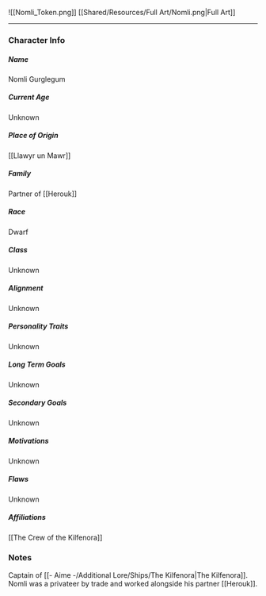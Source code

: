 ![[Nomli_Token.png]]
[[Shared/Resources/Full Art/Nomli.png|Full Art]]

---
### Character Info

##### Name 
Nomli Gurglegum

##### Current Age
Unknown

##### Place of Origin
[[Llawyr un Mawr]]

##### Family
Partner of [[Herouk]]

##### Race
Dwarf

##### Class
Unknown

##### Alignment
Unknown

##### Personality Traits
Unknown

##### Long Term Goals
Unknown

##### Secondary Goals
Unknown

##### Motivations
Unknown

##### Flaws
Unknown

##### Affiliations
[[The Crew of the Kilfenora]]

### Notes
Captain of [[- Aime -/Additional Lore/Ships/The Kilfenora|The Kilfenora]]. Nomli was a privateer by trade and worked alongside his partner [[Herouk]].
